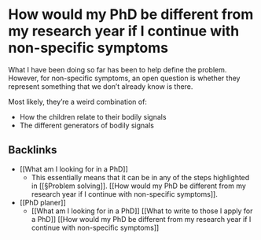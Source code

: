 # How would my PhD be different from my research year if I continue with non-specific symptoms
What I have been doing so far has been to help define the problem. However, for non-specific symptoms, an open question is whether they represent something that we don’t already know is there. 

Most likely, they’re a weird combination of:
* How the children relate to their bodily signals
* The different generators of bodily signals



## Backlinks
* [[What am I looking for in a PhD]]
	* This essentially means that it can be in any of the steps highlighted in [[§Problem solving]]. [[How would my PhD be different from my research year if I continue with non-specific symptoms]].
* [[PhD planer]]
	* [[What am I looking for in a PhD]]
[[What to write to those I apply for a PhD]]
[[How would my PhD be different from my research year if I continue with non-specific symptoms]]

<!-- {BearID:1BCF3349-AE5E-420D-B372-E34D6EE3CEDE-654-0000008328358B67} -->
